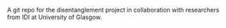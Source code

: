 A git repo for the disentanglement project in collaboration with researchers from IDI at University of Glasgow.
